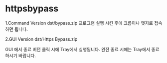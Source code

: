 # httpsbypass

1.Command Version
dst/bypass.zip
프로그램 실행 시킨 후에 크롬이나 엣지로 접속하면 됩니다.


2.GUI Version
dst/Https Bypass.zip

GUI 에서 종료 버턴 클릭 시에 Tray에서 실행됩니다.
완전 종료 시에는 Tray에서 종료하시기 바랍니다.
